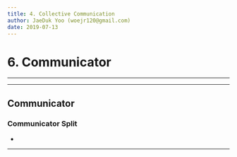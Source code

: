 ```yaml
---
title: 4. Collective Communication
author: JaeDuk Yoo (woejr120@gmail.com)  
date: 2019-07-13
---
```

# 6. Communicator
---
---
## Communicator 
### Communicator Split
- 
---